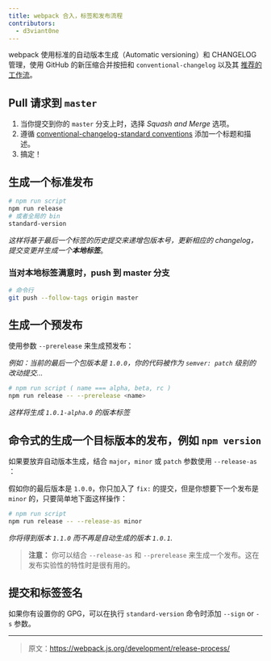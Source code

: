 ```yaml
---
title: webpack 合入，标签和发布流程
contributors:
  - d3viant0ne
---
```


webpack 使用标准的自动版本生成（Automatic versioning）和 CHANGELOG 管理，使用 GitHub 的新压缩合并按扭和 `conventional-changelog` 以及其 [推荐的工作流](https://github.com/conventional-changelog/conventional-changelog-cli#recommended-workflow)。


## Pull 请求到 `master`

1. 当你提交到你的 `master` 分支上时，选择 _Squash and Merge_ 选项。
2. 遵循 [conventional-changelog-standard conventions](https://github.com/bcoe/conventional-changelog-standard/blob/master/convention.md) 添加一个标题和描述。
3. 搞定！


## 生成一个标准发布

```sh
# npm run script
npm run release
# 或者全局的 bin
standard-version
```

_这样将基于最后一个标签的历史提交来递增包版本号，更新相应的 changelog，提交变更并生成一个**本地标签**_。


### 当对本地标签满意时，push 到 master 分支

```sh
# 命令行
git push --follow-tags origin master
```

## 生成一个预发布

使用参数 `--prerelease` 来生成预发布：

_例如：当前的最后一个包版本是 `1.0.0`，你的代码被作为 `semver: patch` 级别的改动提交..._

```bash
# npm run script ( name === alpha, beta, rc )
npm run release -- --prerelease <name>
```

_这样将生成 `1.0.1-alpha.0` 的版本标签_

## 命令式的生成一个目标版本的发布，例如 `npm version`

如果要放弃自动版本生成，结合 `major`，`minor` 或 `patch` 参数使用 `--release-as` ：

假如你的最后版本是 `1.0.0`，你只加入了 `fix:` 的提交，但是你想要下一个发布是 `minor` 的，只要简单地下面这样操作：

```bash
# npm run script
npm run release -- --release-as minor
```

_你将得到版本 `1.1.0` 而不再是自动生成的版本 `1.0.1`._

> **注意：** 你可以结合 `--release-as` 和 `--prerelease` 来生成一个发布。这在发布实验性的特性时是很有用的。

## 提交和标签签名

如果你有设置你的 GPG，可以在执行 `standard-version` 命令时添加 `--sign` or `-s` 参数。

***

> 原文：https://webpack.js.org/development/release-process/
